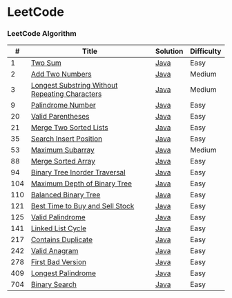 
LeetCode
========

### LeetCode Algorithm

| # | Title | Solution | Difficulty |
|---| ----- | -------- | ---------- |
|1|[Two Sum](https://leetcode.com/problems/two-sum/) | [Java](./TwoSumModified.java)|Easy|
|2|[Add Two Numbers](https://leetcode.com/problems/add-two-numbers/) | [Java](./AddTwoNumbers)|Medium|
|3|[Longest Substring Without Repeating Characters](https://leetcode.com/problems/longest-substring-without-repeating-characters/) | [Java](./LongestSubstringWithoutRepeatingCharacters.java)|Medium|
|9|[Palindrome Number](https://leetcode.com/problems/palindrome-number/) | [Java](./PalindromeNumberOptimized.java)|Easy|
|20|[Valid Parentheses](https://leetcode.com/problems/valid-parentheses/) | [Java](./ValidParentheses.java)|Easy|
|21|[Merge Two Sorted Lists](https://leetcode.com/problems/merge-two-sorted-lists/) | [Java](./MergeTwoSortedLists)|Easy|
|35|[Search Insert Position](https://leetcode.com/problems/search-insert-position/) | [Java](./SearchInsertPosition.java)|Easy|
|53|[Maximum Subarray](https://leetcode.com/problems/maximum-subarray/) | [Java](./MaximumSubarray.java)|Medium|
|88|[Merge Sorted Array](https://leetcode.com/problems/merge-sorted-array/) | [Java](./MergeSortedArrayOptimized.java)|Easy|
|94|[Binary Tree Inorder Traversal](https://leetcode.com/problems/binary-tree-inorder-traversal/) | [Java](./BalancedBinaryTree/BinraryTreeInorderTraversal.java)|Easy|
|104|[Maximum Depth of Binary Tree](https://leetcode.com/problems/maximum-depth-of-binary-tree/) | [Java](./BalancedBinaryTree/MaximumDepthOfBinaryTree.java)|Easy|
|110|[Balanced Binary Tree](https://leetcode.com/problems/balanced-binary-tree/) | [Java](./BalancedBinaryTree/BalancedBinaryTreeOptimized.java)|Easy|
|121|[Best Time to Buy and Sell Stock](https://leetcode.com/problems/best-time-to-buy-and-sell-stock/) | [Java](./BestTimeToBuyAndSellStock.java)|Easy|
|125|[Valid Palindrome](https://leetcode.com/problems/valid-palindrome/) | [Java](./ValidPalindrome.java)|Easy|
|141|[Linked List Cycle](https://leetcode.com/problems/linked-list-cycle/) | [Java](./LinkedListCycle/LinkedListCycle.java)|Easy|
|217|[Contains Duplicate](https://leetcode.com/problems/contains-duplicate/) | [Java](./ContainsDuplicate.java)|Easy|
|242|[Valid Anagram](https://leetcode.com/problems/valid-anagram/) | [Java](./ValidAnagramOptimized.java)|Easy|
|278|[First Bad Version](https://leetcode.com/problems/first-bad-version/) | [Java](./FirstBadVersion)|Easy|
|409|[Longest Palindrome](https://leetcode.com/problems/longest-palindrome/) | [Java](./LongestPalindrome.java)|Easy|
|704|[Binary Search](https://leetcode.com/problems/binary-search/) | [Java](./BinarySearch.java)|Easy|
